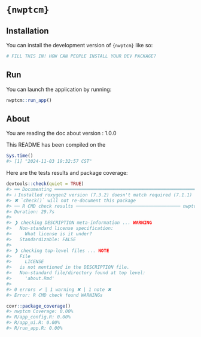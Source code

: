 
<!-- README.md is generated from README.Rmd. Please edit that file -->

# `{nwptcm}`

<!-- badges: start -->
<!-- badges: end -->

## Installation

You can install the development version of `{nwptcm}` like so:

``` r
# FILL THIS IN! HOW CAN PEOPLE INSTALL YOUR DEV PACKAGE?
```

## Run

You can launch the application by running:

``` r
nwptcm::run_app()
```

## About

You are reading the doc about version : 1.0.0

This README has been compiled on the

``` r
Sys.time()
#> [1] "2024-11-03 19:32:57 CST"
```

Here are the tests results and package coverage:

``` r
devtools::check(quiet = TRUE)
#> ══ Documenting ═════════════════════════════════════════════════════════════════
#> ℹ Installed roxygen2 version (7.3.2) doesn't match required (7.1.1)
#> ✖ `check()` will not re-document this package
#> ── R CMD check results ─────────────────────────────────────── nwptcm 1.0.0 ────
#> Duration: 29.7s
#> 
#> ❯ checking DESCRIPTION meta-information ... WARNING
#>   Non-standard license specification:
#>     What license is it under?
#>   Standardizable: FALSE
#> 
#> ❯ checking top-level files ... NOTE
#>   File
#>     LICENSE
#>   is not mentioned in the DESCRIPTION file.
#>   Non-standard file/directory found at top level:
#>     'about.Rmd'
#> 
#> 0 errors ✔ | 1 warning ✖ | 1 note ✖
#> Error: R CMD check found WARNINGs
```

``` r
covr::package_coverage()
#> nwptcm Coverage: 0.00%
#> R/app_config.R: 0.00%
#> R/app_ui.R: 0.00%
#> R/run_app.R: 0.00%
```
